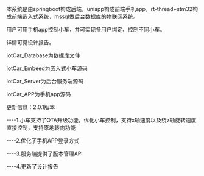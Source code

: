本系统是由springboot构成后端，uniapp构成前端手机app，rt-thread+stm32构成前端嵌入式系统，mssql做后台数据库的物联网系统。

用户可用手机app控制小车，并可实现多用户绑定、控制不同小车。

详情可见设计报告。

IotCar_Database为数据库文件

IotCar_Embeed为嵌入式小车源码

IotCar_Server为后台服务端源码

IotCar_APP为手机app源码

更新信息：2.0.1版本

----1.小车支持了OTA升级功能，优化小车控制，支持x轴速度以及绕z轴旋转速度直接控制，支持原地转向功能

----2.优化了手机APP登录方式

----3.服务端提供了版本管理API

----4.更新了设计报告
